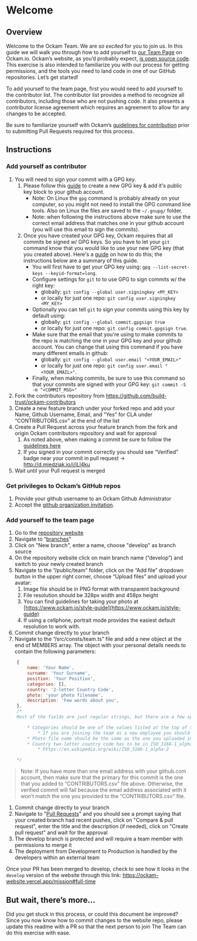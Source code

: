 # Welcome

## Overview

Welcome to the Ockam Team. We are *so excited* for you to join us. In this guide we will walk you through how to add yourself to [our Team Page](https://www.ockam.io/mission#full-time) on Ockam.io. Ockam’s website, as you’d probably expect, [is open source code](https://github.com/build-trust/ockam-website). This exercise is also intended to familiarize you with our process for getting permissions, and the tools you need to land code in one of our GitHub repositories. Let’s get started!

To add yourself to the team page, first you would need to add yourself to the contributor list. The contributor list provides a method to recognize all contributors, including those who are not pushing code. It also presents a contributor license agreement which requires an agreement to allow for any changes to be accepted.

Be sure to familiarize yourself with Ockam’s [guidelines for contribution](https://github.com/build-trust/.github/blob/main/CONTRIBUTING.md) prior to submitting Pull Requests required for this process.


## Instructions

### Add yourself as contributor

1. You will need to sign your commit with a GPG key.
    1. Please follow this
      [guide](https://docs.github.com/en/authentication/managing-commit-signature-verification/generating-a-new-gpg-key)
      to create a new GPG key & add it's public key block to your github account.
        - Note: On Linux the `gpg` command is probably already on your computer, so you
          might not need to install the GPG command line tools. Also on Linux the files
          are saved to the `~/.gnupg/` folder.
        - Note: when following the instructions above make sure to use the correct email
          address that matches one in your github account (you will use this email to sign
          the commits).
    2. Once you have created your GPG key, Ockam requires that all commits be signed w/
      GPG keys. So you have to let your `git` command know that you would like to use your
      new GPG key (that you created above). Here's a
      [guide](https://docs.github.com/en/authentication/managing-commit-signature-verification/telling-git-about-your-signing-key#telling-git-about-your-gpg-key)
      on how to do this; the instructions below are a summary of this guide.
        - You will first have to get your GPG key using:
          `gpg --list-secret-keys --keyid-format=long`.
        - Configure settings for `git` to to use GPG to sign commits w/ the right key:
           - globally: `git config --global user.signingkey <MY_KEY>`
           - or locally for just one repo: `git config user.signingkey <MY_KEY>`
        - Optionally you can tell `git` to sign your commits using this key by default
          using:
            - globally: `git config --global commit.gpgsign true`
            - or locally for just one repo: `git config commit.gpgsign true`.
        - Make sure that the email that you're using to make commits to the repo
          is matching the one in your GPG key and your github account. You can change that
          using this command if you have many different emails in github:
            - globally: `git config --global user.email "<YOUR_EMAIL>"`
            - or locally for just one repo: `git config user.email "<YOUR_EMAIL>"`.
        - Finally, when making commits, be sure to use this command so that your commits
          are signed with your GPG key: `git commit -S -m "<COMMIT_MSG>"`
2. Fork the contributors repository from https://github.com/build-trust/ockam-contributors
3. Create a new feature branch under your forked repo and add your Name, Github Username, Email, and “Yes” for CLA under “CONTRIBUTORS.csv” at the end of the list
4. Create a Pull Request across your feature branch from the fork and origin Ockam contributors repository and wait for approval
    1. As noted above, when making a commit be sure to follow the [guidelines here](https://github.com/build-trust/.github/blob/main/CONTRIBUTING.md#commit-messages)
    2. If you signed in your commit correctly you should see “Verified” badge near your commit in pull request -> http://d.miedziak.io/i/iLI4ku
5. Wait until your Pull request is merged

### Get privileges to Ockam’s GitHub repos

1. Provide your github username to an Ockam Github Administrator
2. Accept the [github organization invitation](https://github.com/settings/organizations).

### Add yourself to the team page

1. Go to the [repository website](https://github.com/build-trust/ockam-website)
2. Navigate to “[branches](https://github.com/build-trust/ockam-website/branches)”
3. Click on "New branch", enter a name, choose "develop" as branch source
4. On the repository website click on main branch name (“develop”) and switch to your newly created branch
5. Navigate to the “/public/team” folder, click on the “Add file” dropdown button in the upper right corner, choose “Upload files” and upload your avatar:
    1. Image file should be in PNG format with transparent background
    2. File resolution should be 328px width and 458px height
    3. You can find guidelines for taking your photo at [https://www.ockam.io/style-guide](https://www.ockam.io/style-guide)
    4. If using a cellphone, portrait mode provides the easiest default resolution to work with.
6. Commit change directly to your branch
7. Navigate to the “/src/consts/team.ts” file and add a new object at the end of MEMBERS array. The object with your personal details needs to contain the following parameters:
```javascript
    {
        name: 'Your Name',
        surname: 'Your Surname',
        position: 'Your Position',
        categories: [],
        country: '2-letter Country Code',
        photo: 'your photo filename',
        description: 'Few words about you',
    },
    /*
    Most of the fields are just regular strings, but there are a few special ones:

        * Categories should be one of the values listed at the top of the “/src/consts/team.ts” file
            * If you are joining the team as a new employee you should choose FULL_TIME_MEMBERS
        * Photo file name should be the same as the one you uploaded in the step 5
        * Country two-letter country code has to be in ISO_3166-1_alpha-2 standard
            * https://en.wikipedia.org/wiki/ISO_3166-1_alpha-2

    */
```

> Note: If you have more than one email address with your github.com account, then make
> sure that the primary for this commit is the one that you added to “CONTRIBUTORS.csv”
> file above. Otherwise, the verified commit will fail because the email address
> associated with it won’t match the one you provided to the “CONTRIBUTORS.csv” file.

1. Commit change directly to your branch
2. Navigate to "[Pull Requests](https://github.com/build-trust/ockam-website/pulls)" and you should see a prompt saying that your created branch had recent pushes, click on "Compare & pull request", enter the title and the description (if needed), click on "Create pull request" and wait for the approval
3. The develop branch is protected and will require a team member with permissions to merge it
4. The deployment from Development to Production is handled by the developers within an external team

Once your PR has been merged to develop, check to see how it looks in the `develop` version of the website through this link: https://ockam-website.vercel.app/mission#full-time

## But wait, there’s more…

Did you get stuck in this process, or could this document be improved? Since you now know how to commit changes to the website repo, please update this readme with a PR so that the next person to join The Team can do this exercise with ease.
